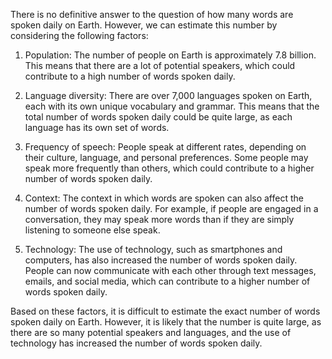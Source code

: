 There is no definitive answer to the question of how many words are spoken daily on Earth. However, we can estimate this number by considering the following factors:

1. Population: The number of people on Earth is approximately 7.8 billion. This means that there are a lot of potential speakers, which could contribute to a high number of words spoken daily.

2. Language diversity: There are over 7,000 languages spoken on Earth, each with its own unique vocabulary and grammar. This means that the total number of words spoken daily could be quite large, as each language has its own set of words.

3. Frequency of speech: People speak at different rates, depending on their culture, language, and personal preferences. Some people may speak more frequently than others, which could contribute to a higher number of words spoken daily.

4. Context: The context in which words are spoken can also affect the number of words spoken daily. For example, if people are engaged in a conversation, they may speak more words than if they are simply listening to someone else speak.

5. Technology: The use of technology, such as smartphones and computers, has also increased the number of words spoken daily. People can now communicate with each other through text messages, emails, and social media, which can contribute to a higher number of words spoken daily.

Based on these factors, it is difficult to estimate the exact number of words spoken daily on Earth. However, it is likely that the number is quite large, as there are so many potential speakers and languages, and the use of technology has increased the number of words spoken daily.